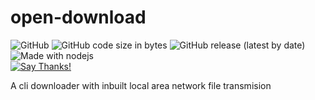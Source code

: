 # open-download
![GitHub](https://img.shields.io/github/license/tarithj/open-download?style=flat-square)
![GitHub code size in bytes](https://img.shields.io/github/languages/code-size/tarithj/open-download?style=flat-square)
![GitHub release (latest by date)](https://img.shields.io/github/v/release/tarithj/open-download?style=flat-square)
![Made with nodejs](https://img.shields.io/badge/Made%20with-Nodejs-red)  
[![Say Thanks!](https://img.shields.io/badge/Say%20Thanks-!-1EAEDB.svg)](https://saythanks.io/to/tarithj@gmail.com)  


A cli downloader with inbuilt local area network file transmision
